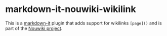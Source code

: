 # markdown-it-nouwiki-wikilink

This is a [markdown-it](https://github.com/markdown-it/markdown-it) plugin that adds support for wikilinks `[page]()` and is part of the [Nouwiki project](https://github.com/Nouwiki).
